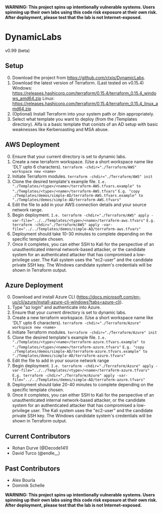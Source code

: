 **WARNING: This project spins up intentionally vulnerable systems. Users spinning up their own labs using this code risk exposure at their own risk. After deployment, please test that the lab is not Internet-exposed.**

# DynamicLabs
v0.99 (beta)

## Setup
0. Download the project from https://github.com/ctxis/DynamicLabs.
1. Download the latest version of Terraform. (Last tested on v0.15.4)
   Windows: https://releases.hashicorp.com/terraform/0.15.4/terraform_0.15.4_windows_amd64.zip
   Linux: https://releases.hashicorp.com/terraform/0.15.4/terraform_0.15.4_linux_amd64.zip
2. (Optional) Install Terraform into your system path or /bin appropriately.
3. Select what template you want to deploy (from the /Templates directory). Alfa is a basic template that conists of an AD setup with basic weaknesses like Kerberoasting and MSA abuse.


## AWS Deployment
0. Ensure that your current directory is set to dynamic labs.
1. Create a new terraform workspace. (Use a short workspace name like 'DL1' upto 6 characters).
```terraform -chdir="./Terraform/AWS" workspace new <name>```
2. Initiate Terraform modules.
```terraform -chdir="./Terraform/AWS" init```
3. Clone the desired template's example file. 
```I.e. "./Templates/<type>/<name>/terraform-AWS.tfvars.example" to "./Templates/<type>/<name>/terraform-AWS.tfvars"```
```E.g. "copy ./Templates/demos/simple-AD/terraform-AWS.tfvars.example" to "./Templates/demos/simple-AD/terraform-AWS.tfvars"```
4. Edit the file to add in your AWS connection details and your source network range.
5. Begin deployment.
```I.e. terraform -chdir="./Terraform/AWS" apply -var-file="../../Templates/<type>/<name>/terraform-aws.tfvars"```
```E.g. terraform -chdir="./Terraform/AWS" apply -var-file="../../Templates/demos/simple-AD/terraform-aws.tfvars"```
6. Deployment should take 10-30 minutes to complete depending on the specific template chosen.
7. Once it completes, you can either SSH to Kali for the perspective of an unauthenticated internal network-based attacker, or the candidate system for an authenticated attacker that has compromised a low-privilege user. The Kali system uses the "ec2-user" and the candidate private SSH key. The Windows candidate system's credentials will be shown in Terraform output.

## Azure Deployment
0. Download and install Azure CLI (https://docs.microsoft.com/en-us/cli/azure/install-azure-cli-windows?tabs=azure-cli).
1. Type "az login" and authenticate into Azure.
2. Ensure that your current directory is set to dynamic labs.
3. Create a new terraform workspace. (Use a short workspace name like 'DL1' upto 6 characters).
```terraform -chdir="./Terraform/Azure" workspace new <name>```
4. Initiate Terraform modules.
```terraform -chdir="./Terraform/Azure" init```
5. Clone the desired template's example file. 
```I.e. "./Templates/<type>/<name>/terraform-azure.tfvars.example" to "./Templates/<type>/<name>/terraform-azure.tfvars"```
```E.g. "copy ./Templates/demos/simple-AD/terraform-azure.tfvars.example" to "./Templates/demos/simple-AD/terraform-azure.tfvars"```
6. Edit the file to add in your source network range
7. Begin deployment.
```I.e. terraform -chdir="./Terraform/Azure" apply -var-file="../../Templates/<type>/<name>/terraform-azure.tfvars"```
```E.g. terraform -chdir="./Terraform/Azure" apply -var-file="../../Templates/demos/simple-AD/terraform-azure.tfvars"```
8. Deployment should take 20-40 minutes to complete depending on the specific template chosen.
9. Once it completes, you can either SSH to Kali for the perspective of an unauthenticated internal network-based attacker, or the candidate system for an authenticated attacker that has compromised a low-privilege user. The Kali system uses the "ec2-user" and the candidate private SSH key. The Windows candidate system's credentials will be shown in Terraform output.

## Current Contributors
- Rohan Durve (@Decode141)
- David Turco (@endle__)

## Past Contributors
- Alex Bourla
- Dominik Schelle

**WARNING: This project spins up intentionally vulnerable systems. Users spinning up their own labs using this code risk exposure at their own risk. After deployment, please test that the lab is not Internet-exposed.**